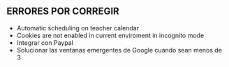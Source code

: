 ## ERRORES POR CORREGIR

- Automatic scheduling on teacher calendar
- Cookies are not enabled in current enviroment in incognito mode
- Integrar con Paypal
- Solucionar las ventanas emergentes de Google cuando sean menos de 3
